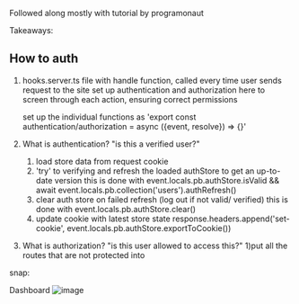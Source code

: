 Followed along mostly with tutorial by programonaut

Takeaways:
## How to auth
1. hooks.server.ts
	file with handle function, called every time user sends request to the site
	set up authentication and authorization here to screen through each action,
	ensuring correct permissions

	set up the individual functions as 'export const authentication/authorization = async ({event, resolve}) => {}'
	
2. What is authentication?
"is this a verified user?" 
    1) load store data from request cookie
    2) 'try' to verifying and refresh the loaded authStore to get an up-to-date version
    	this is done with event.locals.pb.authStore.isValid && await event.locals.pb.collection('users').authRefresh()
    3) clear auth store on failed refresh (log out if not valid/ verified)
    	this is done with event.locals.pb.authStore.clear()
    4) update cookie with latest store state
    	response.headers.append('set-cookie', event.locals.pb.authStore.exportToCookie())

3. What is authorization?
"is this user allowed to access this?"
1)put all the routes that are not protected into 

snap:

Dashboard
![image](https://github.com/bedminer1/SVK_AUTH_TUTORIAL/assets/124355842/7459e1f6-074c-4fee-8fe2-fbd933e2c8bf)
